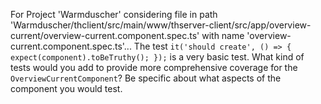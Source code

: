 For Project 'Warmduscher' considering file in path 'Warmduscher/thclient/src/main/www/thserver-client/src/app/overview-current/overview-current.component.spec.ts' with name 'overview-current.component.spec.ts'...
The test `it('should create', () => { expect(component).toBeTruthy(); });` is a very basic test. What kind of tests would you add to provide more comprehensive coverage for the `OverviewCurrentComponent`? Be specific about what aspects of the component you would test.